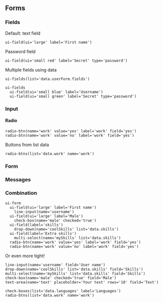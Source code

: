 Forms
-----

### Fields

Default: text field

`ui-field(ui='large' label='First name')`

Password field

`ui-field(ui='small red' label='Secret' type='password')`

Multiple fields using data

`ui-fields(list='data.userForm.fields')`

```jade
ui-fields
  ui-field(ui='small blue' label='Username')
  ui-field(ui='small green' label='Secret' type='password')
```

### Input

#### Radio

```jade
radio-btn(name='work' value='yes' label='work' field='yes')
radio-btn(name='work' value='no' label='work' field='yes')
```

Buttons from list data

`radio-btns(list='data.work' name='work')`

### Form

### Messages

### Combination

```jade
ui-form
  ui-field(ui='large' label='First name')
    line-input(name='username')
  ui-field(ui='large' label='Male')
    check-box(name='male' checked='true')
  ui-field(label='skills')
    drop-down(name='coolSkills' list='data.skills')
  ui-field(label='Extra skills')
    multi-select(name='mySkills' list='data.skills')
  radio-btn(name='work' value='yes' label='work' field='yes')
  radio-btn(name='work' value='no' label='work' field='yes')
```

Or even more tight!

```jade
line-input(name='username' field='User name')
drop-down(name='coolSkills' list='data.skills' field='Skills')
multi-select(name='mySkills' list='data.skills' field='Skills')
check-box(name='male' checked='true' field='Male')
text-area(name='text' placeholder='Your text' rows='10' field='Text')

check-boxes(list='data.languages' label='Languages')
radio-btns(list='data.work' name='work')
```
